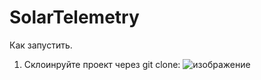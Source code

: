 # SolarTelemetry
Как запустить.
1. Склоинруйте проект через git clone:
![изображение](https://github.com/Victorious-hub/SolarTelemetry/assets/112483308/956e39db-83f2-4a2c-9afa-64be19a9c3e5)
